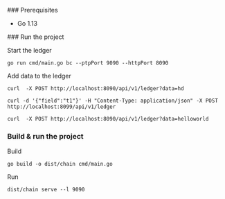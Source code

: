 ### Prerequisites
* Go 1.13

### Run the project

Start the ledger
```
go run cmd/main.go bc --ptpPort 9090 --httpPort 8090
```

Add data to the ledger

```
curl  -X POST http://localhost:8090/api/v1/ledger?data=hd
```

```
curl -d '{"field":"t1"}' -H "Content-Type: application/json" -X POST http://localhost:8099/api/v1/ledger
```

```
curl  -X POST http://localhost:8090/api/v1/ledger?data=helloworld
```

### Build & run the project

Build 
```
go build -o dist/chain cmd/main.go
```
Run 
```
dist/chain serve --l 9090
```

